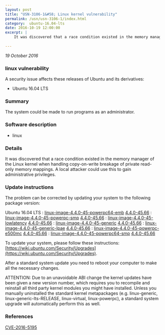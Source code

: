 ```yaml
---
layout: post
title: "USN-3106-1&#58; Linux kernel vulnerability"
permalink: /usn/usn-3106-1/index.html
category:  ubuntu-16.04-lts
date: 2016-10-19 12:00:00
excerpt: |
    It was discovered that a race condition existed in the memory manager of the Linux kernel when handling copy-on-write breakage of private read-only memory mappings. A local attacker could use this to gain administrative privileges. 
    
--- 
```

 
 

*19 October 2016*

### linux vulnerability

A security issue affects these releases of Ubuntu and its derivatives:

* Ubuntu 16.04 LTS

### Summary

The system could be made to run programs as an administrator. 

### Software description

* linux 

### Details

It was discovered that a race condition existed in the memory manager of the Linux kernel when handling copy-on-write breakage of private read-only memory mappings. A local attacker could use this to gain administrative privileges. 

### Update instructions

The problem can be corrected by updating your system to the following package version:

Ubuntu 16.04 LTS
 : [linux-image-4.4.0-45-powerpc64-emb](https://launchpad.net/ubuntu/+source/linux) <span> [4.4.0-45.66](https://launchpad.net/ubuntu/+source/linux/4.4.0-45.66) </span> 
 : [linux-image-4.4.0-45-powerpc-smp](https://launchpad.net/ubuntu/+source/linux) <span> [4.4.0-45.66](https://launchpad.net/ubuntu/+source/linux/4.4.0-45.66) </span> 
 : [linux-image-4.4.0-45-lowlatency](https://launchpad.net/ubuntu/+source/linux) <span> [4.4.0-45.66](https://launchpad.net/ubuntu/+source/linux/4.4.0-45.66) </span> 
 : [linux-image-4.4.0-45-generic](https://launchpad.net/ubuntu/+source/linux) <span> [4.4.0-45.66](https://launchpad.net/ubuntu/+source/linux/4.4.0-45.66) </span> 
 : [linux-image-4.4.0-45-generic-lpae](https://launchpad.net/ubuntu/+source/linux) <span> [4.4.0-45.66](https://launchpad.net/ubuntu/+source/linux/4.4.0-45.66) </span> 
 : [linux-image-4.4.0-45-powerpc-e500mc](https://launchpad.net/ubuntu/+source/linux) <span> [4.4.0-45.66](https://launchpad.net/ubuntu/+source/linux/4.4.0-45.66) </span> 
 : [linux-image-4.4.0-45-powerpc64-smp](https://launchpad.net/ubuntu/+source/linux) <span> [4.4.0-45.66](https://launchpad.net/ubuntu/+source/linux/4.4.0-45.66) </span> 

To update your system, please follow these instructions: [https://wiki.ubuntu.com/Security/Upgrades](https://wiki.ubuntu.com/Security/Upgrades).

After a standard system update you need to reboot your computer to make all the necessary changes.

ATTENTION: Due to an unavoidable ABI change the kernel updates have been given a new version number, which requires you to recompile and reinstall all third party kernel modules you might have installed. Unless you manually uninstalled the standard kernel metapackages (e.g. linux-generic, linux-generic-lts-RELEASE, linux-virtual, linux-powerpc), a standard system upgrade will automatically perform this as well. 

### References

 
 [CVE-2016-5195](http://people.ubuntu.com/~ubuntu-security/cve/CVE-2016-5195)
 

